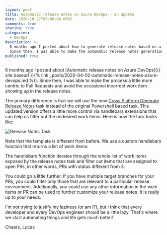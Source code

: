 ```yaml
---
layout: post
title: Automatic release notes on Azure DevOps - an update
date: 2020-10-27T00:00:00.000Z
comments: true
sharing: true
categories:
  - DevOps
description: >-
  6 months ago I posted about how to generate release notes based on a good development process.
  Since then, I was able to make the automatic release notes generation even better. In this post, I will show you how.
published: true
---
```


6 months ago I posted about [Automatic release notes on Azure DevOps]({{ site.baseurl }}{% link _posts/2020-04-02-automatic-release-notes-azure-devops.md %}). Since then, I was able to make the process a little more centric to Pull Requests and avoid the occasional incorrect work item showing up in the release notes.

The primary difference is that we will use the new [Cross Platform Generate Release Notes](https://github.com/rfennell/AzurePipelines/wiki/GenerateReleaseNotes---Node-based-Cross-Platform-Task) task instead of the original Powershell based task. This updated version offers a little more control via handlebars extensions that can help us filter out the undesired work items. Here is how the task looks like:

![Release Notes Task]({{site.baseurl}}/images/posts/azure-devops-release-notes-new.png)

Note that the template is different from before. We use a custom handlebars function that returns a list of work items:

<script src="https://gist.github.com/jlucaspains/a1c52a02748541f4c7794c3bb8c3b714.js"></script>

The handlebars function iterates through the whole list of work items exposed by the release notes task and filter out items that are assigned to open PRs, in other words, PRs with status different from 3.

<script src="https://gist.github.com/jlucaspains/8e7d27c70f702aeef74986c889963eb4.js"></script>

You could go a little further. If you have multiple target branches for your PRs, you could filter only those that are relevant to a particular release environment. Additionally, you could use any other information in the work items or PR can be used to further customize your release notes. It is really up to your needs.

I'm not trying to justify my laziness (or am I?), but I think that every developer and every DevOps engineer should be a little lazy. That's where we start automating things and life gets much better!

Cheers,
Lucas